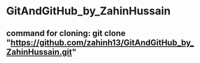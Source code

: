 # GitAndGitHub_by_ZahinHussain
## command for cloning: git clone "https://github.com/zahinh13/GitAndGitHub_by_ZahinHussain.git"
